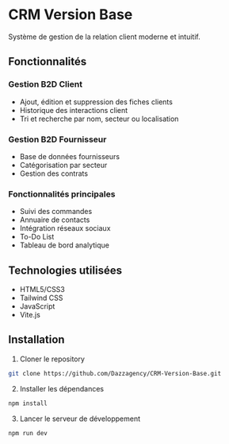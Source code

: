 # CRM Version Base

Système de gestion de la relation client moderne et intuitif.

## Fonctionnalités

### Gestion B2D Client
- Ajout, édition et suppression des fiches clients
- Historique des interactions client
- Tri et recherche par nom, secteur ou localisation

### Gestion B2D Fournisseur
- Base de données fournisseurs
- Catégorisation par secteur
- Gestion des contrats

### Fonctionnalités principales
- Suivi des commandes
- Annuaire de contacts
- Intégration réseaux sociaux
- To-Do List
- Tableau de bord analytique

## Technologies utilisées

- HTML5/CSS3
- Tailwind CSS
- JavaScript
- Vite.js

## Installation

1. Cloner le repository
```bash
git clone https://github.com/Dazzagency/CRM-Version-Base.git
```

2. Installer les dépendances
```bash
npm install
```

3. Lancer le serveur de développement
```bash
npm run dev
```